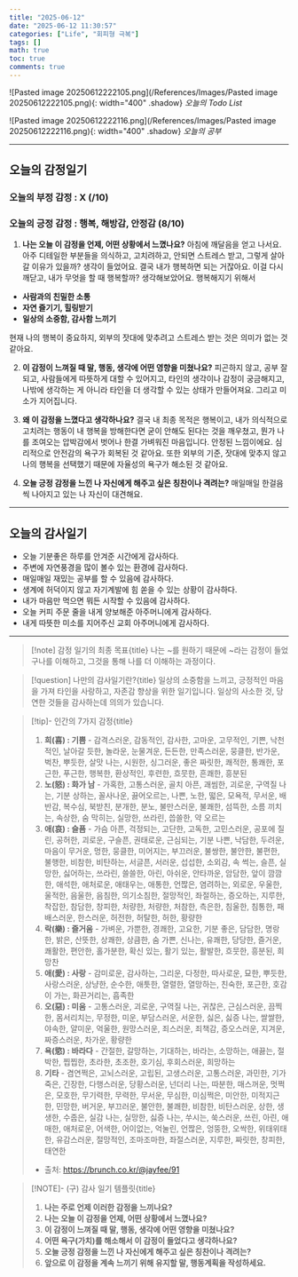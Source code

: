 ```yaml
---
title: "2025-06-12"
date: "2025-06-12 11:30:57"
categories: ["Life", "회피형 극복"]
tags: []
math: true
toc: true
comments: true
---
```


![Pasted image 20250612222105.png](/References/Images/Pasted image 20250612222105.png){: width="400" .shadow}
_오늘의 Todo List_

![Pasted image 20250612222116.png](/References/Images/Pasted image 20250612222116.png){: width="400" .shadow}
_오늘의 공부_

---
## 오늘의 감정일기

### 오늘의 부정 감정 : X (/10)

### 오늘의 긍정 감정 : 행복, 해방감, 안정감 (8/10)

1. **나는 오늘 이 감정을 언제, 어떤 상황에서 느꼈나요?**
아침에 깨달음을 얻고 나서요. 아주 디테일한 부분들을 의식하고, 고치려하고, 안되면 스트레스 받고, 그렇게 살아갈 이유가 있을까? 생각이 들었어요. 결국 내가 행복하면 되는 거잖아요. 이걸 다시 깨닫고, 내가 무엇을 할 때 행복할까? 생각해보았어요. 행복해지기 위해서

- **사람과의 친밀한 소통**
- **자연 즐기기, 힐링받기**
- **일상의 소중함, 감사함 느끼기**

현재 나의 행복이 중요하지, 외부의 잣대에 맞추려고 스트레스 받는 것은 의미가 없는 것 같아요.

2. **이 감정이 느껴질 때 말, 행동, 생각에 어떤 영향을 미쳤나요?**
피곤하지 않고, 공부 잘 되고, 사람들에게 따뜻하게 대할 수 있어지고, 타인의 생각이나 감정이 궁금해지고, 나밖에 생각하는 게 아니라 타인을 더 생각할 수 있는 상태가 만들어져요. 그리고 미소가 지어집니다.

3. **왜 이 감정을 느꼈다고 생각하나요?**
결국 내 최종 목적은 행복이고, 내가 의식적으로 고치려는 행동이 내 행복을 방해한다면 굳이 안해도 된다는 것을 깨우쳤고, 뭔가 나를 조여오는 압박감에서 벗어나 한결 가벼워진 마음입니다. 안정된 느낌이에요. 심리적으로 안전감의 욕구가 회복된 것 같아요. 또한 외부의 기준, 잣대에 맞추지 않고 나의 행복을 선택했기 때문에 자율성의 욕구가 해소된 것 같아요.

4. **오늘 긍정 감정을 느낀 나 자신에게 해주고 싶은 칭찬이나 격려는?**
매일매일 한걸음씩 나아지고 있는 나 자신이 대견해요.

---
## 오늘의 감사일기

- 오늘 기분좋은 하루를 안겨준 시간에게 감사하다.
- 주변에 자연풍경을 많이 볼수 있는 환경에 감사하다.
- 매일매일 재밌는 공부를 할 수 있음에 감사하다.
- 생계에 허덕이지 않고 자기계발에 힘 쏟을 수 있는 상황이 감사하다.
- 내가 마음만 먹으면 뭐든 시작할 수 있음에 감사하다.
- 오늘 커피 주문 줄을 내게 양보해준 아주머니에게 감사하다.
- 내게 따뜻한 미소를 지어주신 교회 아주머니에게 감사하다.

---

> [!note] 감정 일기의 최종 목표{title}
> 나는 ~를 원하기 때문에 ~라는 감정이 들었구나를 이해하고, 그것을 통해 나를 더 이해하는 과정이다.

> [!question] 나만의 감사일기란?{title}
> 일상의 소중함을 느끼고, 긍정적인 마음을 가져 타인을 사랑하고, 자존감 향상을 위한 일기입니다. 일상의 사소한 것, 당연한 것들을 감사하는데 의의가 있습니다.

> [!tip]- 인간의 7가지 감정{title}
> 1. **희(喜) : 기쁨** - 감격스러운, 감동적인, 감사한, 고마운, 고무적인, 기쁜, 낙천적인, 날아갈 듯한, 놀라운, 눈물겨운, 든든한, 만족스러운, 뭉클한, 반가운, 벅찬, 뿌듯한, 살맛 나는, 시원한, 싱그러운, 좋은 짜릿한, 쾌적한, 통쾌한, 포근한, 푸근한, 행복한, 환상적인, 후련한, 흐뭇한, 흔쾌한, 흥분된
> 2. **노(怒) : 화가 남** - 가혹한, 고통스러운, 골치 아픈, 괘씸한, 괴로운, 구역질 나는, 기분 상하는, 꼴사나운, 끓어오르는, 나쁜, 노한, 떫은, 모욕적, 무서운, 배반감, 복수심, 북받친, 분개한, 분노, 불만스러운, 불쾌한, 섬뜩한, 소름 끼치는, 속상한, 숨 막히는, 실망한, 쓰라린, 씁쓸한, 약 오르는
> 3. **애(哀) : 슬픔** - 가슴 아픈, 걱정되는, 고단한, 고독한, 고민스러운, 공포에 질린, 공허한, 괴로운, 구슬픈, 권태로운, 근심되는, 기분 나쁜, 낙담한, 두려운, 마음이 무거운, 멍한, 뭉클한, 미어지는, 부끄러운, 불쌍한, 불안한, 불편한, 불행한, 비참한, 비탄하는, 서글픈, 서러운, 섭섭한, 소외감, 속 썩는, 슬픈, 실망한, 싫어하는, 쓰라린, 쓸쓸한, 아린, 아쉬운, 안타까운, 암담한, 앞이 깜깜한, 애석한, 애처로운, 애태우는, 애통한, 언짢은, 염려하는, 외로운, 우울한, 울적한, 음울한, 음침한, 의기소침한, 절망적인, 좌절하는, 증오하는, 지루한, 착잡한, 참담한, 창피한, 처량한, 처량한, 처참한, 측은한, 침울한, 침통한, 패배스러운, 한스러운, 허전한, 허탈한, 허한, 황량한
> 4. **락(樂) : 즐거움** - 가벼운, 가뿐한, 경쾌한, 고요한, 기분 좋은, 담담한, 명랑한, 밝은, 산뜻한, 상쾌한, 상큼한, 숨 가쁜, 신나는, 유쾌한, 당당한, 즐거운, 쾌활한, 편안한, 홀가분한, 확신 있는, 활기 있는, 활발한, 흐뭇한, 흥분된, 희망찬
> 5. **애(愛) : 사랑** - 감미로운, 감사하는, 그리운, 다정한, 따사로운, 묘한, 뿌듯한, 사랑스러운, 상냥한, 순수한, 애틋한, 열렬한, 열망하는, 친숙한, 포근한, 호감이 가는, 화끈거리는, 흡족한
> 6. **오(惡) : 미움** - 고통스러운, 괴로운, 구역질 나는, 귀찮은, 근심스러운, 끔찍한, 몸서리치는, 무정한, 미운, 부담스러운, 서운한, 싫은, 싫증 나는, 쌀쌀한, 야속한, 얄미운, 억울한, 원망스러운, 죄스러운, 죄책감, 증오스러운, 지겨운, 짜증스러운, 차가운, 황량한
> 7. **욕(慾) : 바라다** - 간절한, 갈망하는, 기대하는, 바라는, 소망하는, 애끓는, 절박한, 찝찝한, 초라한, 초조한, 호기심, 후회스러운, 희망하는
> 8. **기타** - 겸연쩍은, 고뇌스러운, 고립된, 고생스러운, 고통스러운, 과민한, 기가 죽은, 긴장한, 다행스러운, 당황스러운, 넌더리 나는, 따분한, 매스꺼운, 멋쩍은, 모호한, 무기력한, 무력한, 무서운, 무심한, 미심쩍은, 미안한, 미적지근한, 민망한, 버거운, 부끄러운, 불안한, 불쾌한, 비참한, 비탄스러운, 상한, 생생한, 수줍은, 실감 나는, 실망한, 싫증 나는, 쑤시는, 쑥스러운, 쓰린, 아린, 애매한, 애처로운, 어색한, 어이없는, 억눌린, 언짢은, 엉뚱한, 오싹한, 위태위태한, 유감스러운, 절망적인, 조마조마한, 좌절스러운, 지루한, 짜릿한, 창피한, 태연한
> - 출처: <https://brunch.co.kr/@jayfee/91>

> [!NOTE]- (구) 감사 일기 템플릿{title}
> 1. **나는 주로 언제 이러한 감정을 느끼나요?**
> 2. **나는 오늘 이 감정을 언제, 어떤 상황에서 느꼈나요?**
> 3. **이 감정이 느껴질 때 말, 행동, 생각에 어떤 영향을 미쳤나요?**
> 4. **어떤 욕구(가치)를 해소해서 이 감정이 들었다고 생각하나요?**
> 5. **오늘 긍정 감정을 느낀 나 자신에게 해주고 싶은 칭찬이나 격려는?**
> 6. **앞으로 이 감정을 계속 느끼기 위해 유지할 말, 행동계획을 작성하세요.**